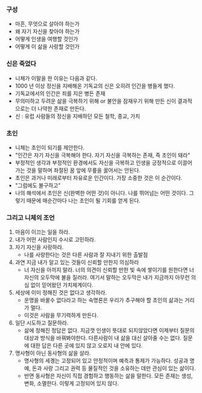 ### 구성

- 마흔, 무엇으로 살아야 하는가
- 왜 자기 자신을 찾아야 하는가
- 어떻게 인생을 여행할 것인가
- 어떻게 이 삶을 사랑할 것인가

### 신은 죽었다

- 니체가 이말을 한 이유는 다음과 같다.
- 1000 년 이상 정신을 지배해온 기독교의 신은 오히려 인간을 병들게 했다.
- 기독교에서의 인간은 죄를 지은 병든 존재
- 무의미하고 두려운 삶을 극복하기 위해 or 불안을 잠재우기 위해 만든 신이 결과적으로는 더 나약한 존재로 만든다.
- 신 : 유럽 사람들의 정신을 지배하던 모든 철학, 종교, 가치

### 초인

- 니체는 초인이 되기를 제안한다.
- "인간은 자기 자신을 극복해야 한다. 자기 자신을 극복하는 존재, 즉 초인이 돼라"
- 부정적인 생각과 부정적인 환경에서도 자신을 극복하고 인생을 긍정적으로 이끌어 가는 것을 말하며 좌절된 꿈 앞에 무릎을 꿇어서는 안된다.
- 초인은 과거나 미래로부터 자유로운 인간이다. 가장 소중한 것은 이 순간이다.
- "그럼에도 불구하고"
- 나의 해석에서 초인은 신(완벽한 어떤 것)이 아니다. 나를 뛰어넘는 어떤 것이다. 그렇기 때문에 매순간마다 나는 초인이 될 기회를 얻게 된다.

### 그리고 니체의 조언

1. 마음이 이끄는 일을 하라.
2. 내가 어떤 사람인지 수시로 고민하라.
3. 자기 자신을 사랑하라.
   - 나를 사랑한다는 것은 다른 사람과 잘 지내기 위한 출발점
4. 과연 지금 내가 알고 있는 것들이 신뢰할 만한지 의심하라
   - 너 자신을 아끼지 말라. 너의 의견이 신뢰할 만한 빛 속에 쌓이기를 원한다면 너 자신의 오두막에 불을 질러라. 여기서 말하는 오두막은 내가 지금까지 아무런 의심 없이 믿어왔던 가치체계이다.
5. 세상에 이미 정해진 것은 없다고 생각하라.
   - 운명을 바꿀수 없다라고 하는 숙명론은 우리가 추구해야 할 초인의 삶과는 거리가 멀다.
   - 이것은 사람을 무기력하게 만든다.
6. 일단 시도하고 질문하라.
   - 삶에 정해진 정답은 없다. 지금껏 인생이 뜻대로 되지않았다면 이제부터 질문의 대상과 방식을 바꿔봐야한다. 다른사람이 내 삶을 대신 살아줄 수는 없다. 질문에 대한 답은 다른 곳에 있지 않고 오로지 내 안에 있다.
7. 명사형이 아닌 동사형의 삶을 살라.
   - 명사형의 세곙는 고정되어 있고 안정적이며 예측과 통제가 가능하다. 성공과 명예, 돈과 사랑 그리고 권력 등 물질적인 것을 소유하는 데만 관심이 있는 삶이다.
   - 반면 동사형은 자신이 직접 경험하고 행동하는 삶을 말한다. 모든 존재는 생성, 변화, 소멸한다. 이렇게 고정되어 있지 않다.

